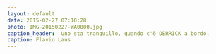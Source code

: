 ```yaml
---
layout: default
date: 2015-02-27 07:10:28
photo: IMG-20150227-WA0000.jpg
caption_header:  Uno sta tranquillo, quando c'è DERRICK a bordo.
caption: Flavio Laus
---
```

